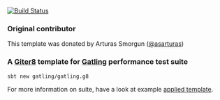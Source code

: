 [![Build Status](https://travis-ci.org/gatling/gatling.g8.svg?branch=master)](https://travis-ci.org/gatling/gatling.g8)

### Original contributor

This template was donated by Arturas Smorgun ([@asarturas])

### A [Giter8][g8] template for [Gatling][gatling] performance test suite

```
sbt new gatling/gatling.g8
```

For more information on suite, have a look at example [applied template][example].

[g8]: http://www.foundweekends.org/giter8/
[gatling]: https://gatling.io
[example]: https://github.com/spikerlabs/performance-test-suite-example
[@asarturas]: https://github.com/asarturas
